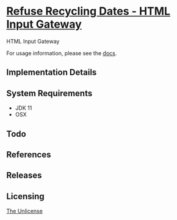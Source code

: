 # [Refuse Recycling Dates - HTML Input Gateway](https://github.com/chrisdenman/rrd-html-gateway)

HTML Input Gateway

For usage information, please see the [docs](https://chrisdenman.github.io/rrd-html-gateway/dokka/html/rrd-html-gateway/index.html).


## Implementation Details


## System Requirements

-   JDK 11
-   OSX


## Todo


## References


## Releases


## Licensing

[The Unlicense](LICENSE)
